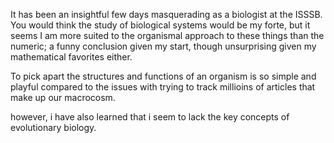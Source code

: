 It has been an insightful few days masquerading as a biologist at the ISSSB. You would think the study of biological systems would be my forte, but it seems I am more suited to the organismal approach to these things than the numeric; a funny conclusion given my start, though unsurprising given my mathematical favorites either.

To pick apart the structures and functions of an organism is so simple and playful compared to the issues with trying to track millioins of articles that make up our macrocosm.

however, i have also learned that i seem to lack the key concepts of evolutionary biology.

